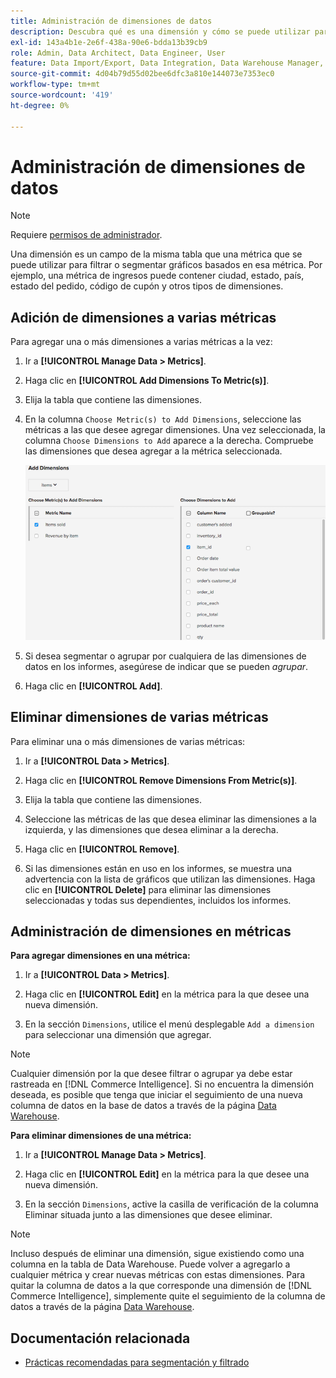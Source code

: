 ```yaml
---
title: Administración de dimensiones de datos
description: Descubra qué es una dimensión y cómo se puede utilizar para filtrar o segmentar gráficos basados en una métrica.
exl-id: 143a4b1e-2e6f-438a-90e6-bdda13b39cb9
role: Admin, Data Architect, Data Engineer, User
feature: Data Import/Export, Data Integration, Data Warehouse Manager, Commerce Tables
source-git-commit: 4d04b79d55d02bee6dfc3a810e144073e7353ec0
workflow-type: tm+mt
source-wordcount: '419'
ht-degree: 0%

---
```


# Administración de dimensiones de datos

>[!NOTE]
>
>Requiere [permisos de administrador](../../administrator/user-management/user-management.md).

Una dimensión es un campo de la misma tabla que una métrica que se puede utilizar para filtrar o segmentar gráficos basados en esa métrica. Por ejemplo, una métrica de ingresos puede contener ciudad, estado, país, estado del pedido, código de cupón y otros tipos de dimensiones.

## Adición de dimensiones a varias métricas

Para agregar una o más dimensiones a varias métricas a la vez:

1. Ir a **[!UICONTROL Manage Data > Metrics]**.

1. Haga clic en **[!UICONTROL Add Dimensions To Metric(s)]**.

1. Elija la tabla que contiene las dimensiones.

1. En la columna `Choose Metric(s) to Add Dimensions`, seleccione las métricas a las que desee agregar dimensiones. Una vez seleccionada, la columna `Choose Dimensions to Add` aparece a la derecha. Compruebe las dimensiones que desea agregar a la métrica seleccionada.

   ![Cuadro de diálogo Agregar dimensiones que muestra las opciones de dimensión disponibles](../../assets/Add_Dimensions.png)

1. Si desea segmentar o agrupar por cualquiera de las dimensiones de datos en los informes, asegúrese de indicar que se pueden _agrupar_.

1. Haga clic en **[!UICONTROL Add]**.

## Eliminar dimensiones de varias métricas

Para eliminar una o más dimensiones de varias métricas:

1. Ir a **[!UICONTROL Data > Metrics]**.

1. Haga clic en **[!UICONTROL Remove Dimensions From Metric(s)]**.

1. Elija la tabla que contiene las dimensiones.

1. Seleccione las métricas de las que desea eliminar las dimensiones a la izquierda, y las dimensiones que desea eliminar a la derecha.

1. Haga clic en **[!UICONTROL Remove]**.

1. Si las dimensiones están en uso en los informes, se muestra una advertencia con la lista de gráficos que utilizan las dimensiones. Haga clic en **[!UICONTROL Delete]** para eliminar las dimensiones seleccionadas y todas sus dependientes, incluidos los informes.

## Administración de dimensiones en métricas

**Para agregar dimensiones en una métrica:**

1. Ir a **[!UICONTROL Data > Metrics]**.

1. Haga clic en **[!UICONTROL Edit]** en la métrica para la que desee una nueva dimensión.

1. En la sección `Dimensions`, utilice el menú desplegable `Add a dimension` para seleccionar una dimensión que agregar.

>[!NOTE]
>
>Cualquier dimensión por la que desee filtrar o agrupar ya debe estar rastreada en [!DNL Commerce Intelligence]. Si no encuentra la dimensión deseada, es posible que tenga que iniciar el seguimiento de una nueva columna de datos en la base de datos a través de la página [Data Warehouse](../data-warehouse-mgr/tour-dwm.md).


**Para eliminar dimensiones de una métrica:**

1. Ir a **[!UICONTROL Manage Data > Metrics]**.

1. Haga clic en **[!UICONTROL Edit]** en la métrica para la que desee una nueva dimensión.

1. En la sección `Dimensions`, active la casilla de verificación de la columna Eliminar situada junto a las dimensiones que desee eliminar.

>[!NOTE]
>
>Incluso después de eliminar una dimensión, sigue existiendo como una columna en la tabla de Data Warehouse. Puede volver a agregarlo a cualquier métrica y crear nuevas métricas con estas dimensiones. Para quitar la columna de datos a la que corresponde una dimensión de [!DNL Commerce Intelligence], simplemente quite el seguimiento de la columna de datos a través de la página [Data Warehouse](../data-warehouse-mgr/tour-dwm.md).

## Documentación relacionada

* [Prácticas recomendadas para segmentación y filtrado](../../best-practices/segment-filter.md)
